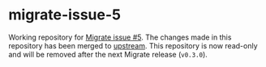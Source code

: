 # migrate-issue-5

Working repository for [Migrate issue #5](https://github.com/Ghifari160/migrate/issues/5).
The changes made in this repository has been merged to [upstream](https://github.com/Ghifari160/migrate).
This repository is now read-only and will be removed after the next Migrate release (`v0.3.0`).
